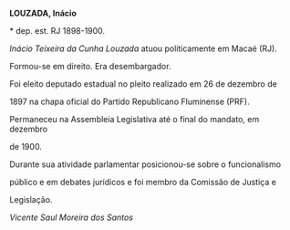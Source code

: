 **LOUZADA, Inácio**



\* dep. est. RJ 1898-1900.



*Inácio Teixeira da Cunha Louzada* atuou politicamente em Macaé (RJ).



Formou-se em direito. Era desembargador.



Foi eleito deputado estadual no pleito realizado em 26 de dezembro de

1897 na chapa oficial do Partido Republicano Fluminense (PRF).

Permaneceu na Assembleia Legislativa até o final do mandato, em dezembro

de 1900.



Durante sua atividade parlamentar posicionou-se sobre o funcionalismo

público e em debates jurídicos e foi membro da Comissão de Justiça e

Legislação.



*Vicente Saul Moreira dos Santos*




